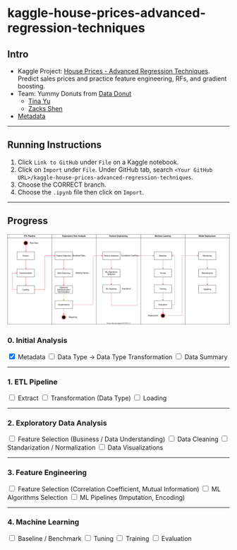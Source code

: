 # kaggle-house-prices-advanced-regression-techniques

## Intro

- Kaggle Project: [House Prices - Advanced Regression Techniques](https://www.kaggle.com/competitions/house-prices-advanced-regression-techniques/overview). Predict sales prices and practice feature engineering, RFs, and gradient boosting.
- Team: Yummy Donuts from [Data Donut](https://discord.gg/7fkzYbDxAh)
  - [Tina Yu](https://github.com/TinaHTYu)
  - [Zacks Shen](https://github.com/ZacksAmber)
- [Metadata](https://docs.google.com/spreadsheets/d/1a9Xujf0RRGkbuMQxRL378L0dNUcwc2bz-GVxzeTmsT4)

---

## Running Instructions

  1. Click `Link to GitHub` under `File` on a Kaggle notebook.
  2. Click on `Import` under `File`. Under GitHub tab, search `<Your GitHub URL>/kaggle-house-prices-advanced-regression-techniques`.
  3. Choose the CORRECT branch.
  4. Choose the `.ipynb` file then click on `Import`.

---

## Progress

![General Machine Learning Flowchart](https://github.com/ZacksAmber/Flowcharts/blob/main/general_machine_learning.svg)

### 0. Initial Analysis

<input type="checkbox" checked> Metadata
<input type="checkbox"> Data Type -> Data Type Transformation
<input type="checkbox"> Data Summary

---

### 1. ETL Pipeline

<input type="checkbox"> Extract
<input type="checkbox"> Transformation (Data Type)
<input type="checkbox"> Loading

---

### 2. Exploratory Data Analysis

<input type="checkbox"> Feature Selection (Business / Data Understanding)
<input type="checkbox"> Data Cleaning
<input type="checkbox"> Standarization / Normalization
<input type="checkbox"> Data Visualizations

---

### 3. Feature Engineering

<input type="checkbox"> Feature Selection (Correlation Coefficient, Mutual Information)
<input type="checkbox"> ML Algorithms Selection
<input type="checkbox"> ML Pipelines (Imputation, Encoding)

---

### 4. Machine Learning

<input type="checkbox"> Baseline / Benchmark
<input type="checkbox"> Tuning
<input type="checkbox"> Training
<input type="checkbox"> Evaluation
